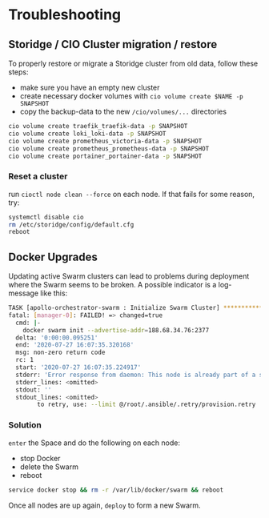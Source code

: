 # Troubleshooting

## Storidge / CIO Cluster migration / restore

To properly restore or migrate a Storidge cluster from old data, follow these steps:

- make sure you have an empty new cluster
- create necessary docker volumes with `cio volume create $NAME -p SNAPSHOT`
- copy the backup-data to the new `/cio/volumes/...` directories

```bash
cio volume create traefik_traefik-data -p SNAPSHOT 
cio volume create loki_loki-data -p SNAPSHOT 
cio volume create prometheus_victoria-data -p SNAPSHOT 
cio volume create prometheus_prometheus-data -p SNAPSHOT 
cio volume create portainer_portainer-data -p SNAPSHOT 
```

### Reset a cluster

run `cioctl node clean --force` on each node. If that fails for some reason, try:

```bash
systemctl disable cio
rm /etc/storidge/config/default.cfg
reboot
```

## Docker Upgrades

Updating active Swarm clusters can lead to problems during deployment where the Swarm seems to be broken. A possible indicator is a log-message like this:

```bash
TASK [apollo-orchestrator-swarm : Initialize Swarm Cluster] ************************************************************************************************************************************************
fatal: [manager-0]: FAILED! => changed=true 
  cmd: |-
    docker swarm init --advertise-addr=188.68.34.76:2377
  delta: '0:00:00.095251'
  end: '2020-07-27 16:07:35.320168'
  msg: non-zero return code
  rc: 1
  start: '2020-07-27 16:07:35.224917'
  stderr: 'Error response from daemon: This node is already part of a swarm. Use "docker swarm leave" to leave this swarm and join another one.'
  stderr_lines: <omitted>
  stdout: ''
  stdout_lines: <omitted>
        to retry, use: --limit @/root/.ansible/.retry/provision.retry
```

### Solution

`enter` the Space and do the following on each node:

* stop Docker
* delete the Swarm
* reboot

```bash
service docker stop && rm -r /var/lib/docker/swarm && reboot
```

Once all nodes are up again, `deploy` to form a new Swarm.

